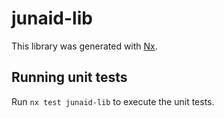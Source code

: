 # junaid-lib

This library was generated with [Nx](https://nx.dev).

## Running unit tests

Run `nx test junaid-lib` to execute the unit tests.
